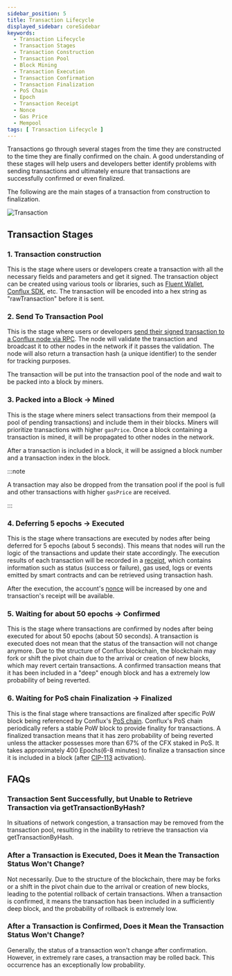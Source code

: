```yaml
---
sidebar_position: 5
title: Transaction Lifecycle
displayed_sidebar: coreSidebar
keywords:
  - Transaction Lifecycle
  - Transaction Stages
  - Transaction Construction
  - Transaction Pool
  - Block Mining
  - Transaction Execution
  - Transaction Confirmation
  - Transaction Finalization
  - PoS Chain
  - Epoch
  - Transaction Receipt
  - Nonce
  - Gas Price
  - Mempool
tags: [ Transaction Lifecycle ]
---
```


Transactions go through several stages from the time they are constructed to the time they are finally confirmed on the chain. A good understanding of these stages will help users and developers better identify problems with sending transactions and ultimately ensure that transactions are successfully confirmed or even finalized.

The following are the main stages of a transaction from construction to finalization.

![Transaction](./img/transaction-stages.png)

## Transaction Stages

### 1. **Transaction construction**

This is the stage where users or developers create a transaction with all the necessary fields and parameters and get it signed. The transaction object can be created using various tools or libraries, such as [Fluent Wallet](../../getting-started/installing-a-wallet.md), [Conflux SDK](../../build/sdks-and-tools/sdks.md), etc. The transaction will be encoded into a hex string as "rawTransaction" before it is sent.

### 2. **Send To Transaction Pool**

This is the stage where users or developers [send their signed transaction to a Conflux node via RPC](../../build/json-rpc/cfx-namespace.md#cfx_sendrawtransaction). The node will validate the transaction and broadcast it to other nodes in the network if it passes the validation. The node will also return a transaction hash (a unique identifier) to the sender for tracking purposes.

The transaction will be put into the transaction pool of the node and wait to be packed into a block by miners.

### 3. **Packed into a Block -> Mined**

This is the stage where miners select transactions from their mempool (a pool of pending transactions) and include them in their blocks. Miners will prioritize transactions with higher `gasPrice`. Once a block containing a transaction is mined, it will be propagated to other nodes in the network.

After a transaction is included in a block, it will be assigned a block number and a transaction index in the block.

:::note

A transaction may also be dropped from the transation pool if the pool is full and other transactions with higher `gasPrice` are received.

:::

### 4. **Deferring 5 epochs -> Executed**

This is the stage where transactions are executed by nodes after being deferred for 5 epochs (about 5 seconds). This means that nodes will run the logic of the transactions and update their state accordingly. The execution results of each transaction will be recorded in a [receipt](./receipt.md), which contains information such as status (success or failure), gas used, logs or events emitted by smart contracts and can be retrieved using transaction hash.

After the execution, the account's [nonce](./nonce.md) will be increased by one and transaction's receipt will be available.

### 5. **Waiting for about 50 epochs -> Confirmed**

This is the stage where transactions are confirmed by nodes after being executed for about 50 epochs (about 50 seconds). A transaction is executed does not mean that the status of the transaction will not change anymore. Due to the structure of Conflux blockchain, the blockchain may fork or shift the pivot chain due to the arrival or creation of new blocks, which may revert certain transactions. A confirmed transaction means that it has been included in a "deep" enough block and has a extremely low probability of being reverted.

### 6. **Waiting for PoS chain Finalization -> Finalized**

This is the final stage where transactions are finalized after specific PoW block being referenced by Conflux's [PoS chain](../../../general/conflux-basics/consensus-mechanisms/proof-of-stake/pos_overview.md). Conflux's PoS chain periodically refers a stable PoW block to provide finality for transactions. A finalized transaction means that it has zero probability of being reverted unless the attacker possesses more than 67% of the CFX staked in PoS. It takes approximately 400 Epochs(6-8 minutes) to finalize a transaction since it is included in a block (after [CIP-113](https://github.com/Conflux-Chain/CIPs/blob/master/CIPs/cip-113.md) activation).

## FAQs

### Transaction Sent Successfully, but Unable to Retrieve Transaction via getTransactionByHash?

In situations of network congestion, a transaction may be removed from the transaction pool, resulting in the inability to retrieve the transaction via getTransactionByHash.

### After a Transaction is Executed, Does it Mean the Transaction Status Won't Change?

Not necessarily. Due to the structure of the blockchain, there may be forks or a shift in the pivot chain due to the arrival or creation of new blocks, leading to the potential rollback of certain transactions. When a transaction is confirmed, it means the transaction has been included in a sufficiently deep block, and the probability of rollback is extremely low.

### After a Transaction is Confirmed, Does it Mean the Transaction Status Won't Change?

Generally, the status of a transaction won't change after confirmation. However, in extremely rare cases, a transaction may be rolled back. This occurrence has an exceptionally low probability.
